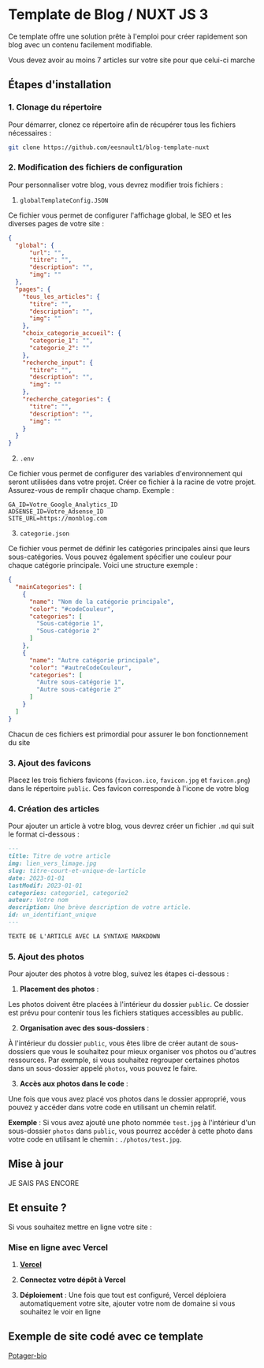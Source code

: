 
# Template de Blog / NUXT JS 3

Ce template offre une solution prête à l'emploi pour créer rapidement son blog avec un contenu facilement modifiable.

Vous devez avoir au moins 7 articles sur votre site pour que celui-ci marche

## Étapes d'installation

### 1. **Clonage du répertoire**  

   Pour démarrer, clonez ce répertoire afin de récupérer tous les fichiers nécessaires :
   ```bash
   git clone https://github.com/eesnault1/blog-template-nuxt
   ```

### 2. **Modification des fichiers de configuration**  
   Pour personnaliser votre blog, vous devrez modifier trois fichiers :


1. `globalTemplateConfig.JSON`

Ce fichier vous permet de configurer l'affichage global, le SEO et les diverses pages de votre site :

```json
{
  "global": {
      "url": "",
      "titre": "",
      "description": "",
      "img": ""
  },
  "pages": {
    "tous_les_articles": {
      "titre": "",
      "description": "",
      "img": ""
    },
    "choix_categorie_accueil": {
      "categorie_1": "",
      "categorie_2": ""
    },
    "recherche_input": {
      "titre": "",
      "description": "",
      "img": ""
    },
    "recherche_categories": {
      "titre": "",
      "description": "",
      "img": ""
    }
  }
}
```

 2. `.env`

Ce fichier vous permet de configurer des variables d'environnement qui seront utilisées dans votre projet. Créer ce fichier à la racine de votre projet. Assurez-vous de remplir chaque champ. Exemple :

```
GA_ID=Votre_Google_Analytics_ID
ADSENSE_ID=Votre_Adsense_ID
SITE_URL=https://monblog.com
```

 3. `categorie.json`

Ce fichier vous permet de définir les catégories principales ainsi que leurs sous-catégories. Vous pouvez également spécifier une couleur pour chaque catégorie principale. Voici une structure exemple :

```json
{
  "mainCategories": [
    {
      "name": "Nom de la catégorie principale",
      "color": "#codeCouleur",
      "categories": [
        "Sous-catégorie 1",
        "Sous-catégorie 2"
      ]
    },
    {
      "name": "Autre catégorie principale",
      "color": "#autreCodeCouleur",
      "categories": [
        "Autre sous-catégorie 1",
        "Autre sous-catégorie 2"
      ]
    }
  ]
}
```

Chacun de ces fichiers est primordial pour assurer le bon fonctionnement du site 

### 3. **Ajout des favicons**  
   Placez les trois fichiers favicons (`favicon.ico`, `favicon.jpg` et `favicon.png`) dans le répertoire `public`. Ces favicon corresponde à l'icone de votre blog

### 4. **Création des articles**  
   Pour ajouter un article à votre blog, vous devrez créer un fichier `.md` qui suit le format ci-dessous :

   ```markdown
   ---
   title: Titre de votre article
   img: lien_vers_limage.jpg
   slug: titre-court-et-unique-de-larticle
   date: 2023-01-01
   lastModif: 2023-01-01
   categories: categorie1, categorie2
   auteur: Votre nom
   description: Une brève description de votre article.
   id: un_identifiant_unique
   ---

   TEXTE DE L'ARTICLE AVEC LA SYNTAXE MARKDOWN
   ```


### 5. **Ajout des photos**  

Pour ajouter des photos à votre blog, suivez les étapes ci-dessous :

1. **Placement des photos** : 

Les photos doivent être placées à l'intérieur du dossier `public`. Ce dossier est prévu pour contenir tous les fichiers statiques accessibles au public.

2. **Organisation avec des sous-dossiers** : 

À l'intérieur du dossier `public`, vous êtes libre de créer autant de sous-dossiers que vous le souhaitez pour mieux organiser vos photos ou d'autres ressources. Par exemple, si vous souhaitez regrouper certaines photos dans un sous-dossier appelé `photos`, vous pouvez le faire.

3. **Accès aux photos dans le code** : 

Une fois que vous avez placé vos photos dans le dossier approprié, vous pouvez y accéder dans votre code en utilisant un chemin relatif. 
   
   **Exemple** : Si vous avez ajouté une photo nommée `test.jpg` à l'intérieur d'un sous-dossier `photos` dans `public`, vous pourrez accéder à cette photo dans votre code en utilisant le chemin : `./photos/test.jpg`.


## Mise à jour

JE SAIS PAS ENCORE


## Et ensuite ?

Si vous souhaitez mettre en ligne votre site : 

### Mise en ligne avec Vercel

1. **[Vercel](https://vercel.com)**

2. **Connectez votre dépôt à Vercel**

3. **Déploiement** : Une fois que tout est configuré, Vercel déploiera automatiquement votre site, ajouter votre nom de domaine si vous souhaitez le voir en ligne


## Exemple de site codé avec ce template 

[Potager-bio](https://potager-bio.fr)


